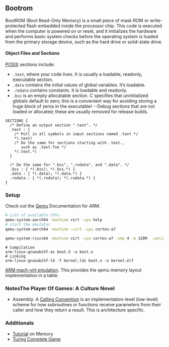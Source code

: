 ## Bootrom

BootROM (Boot Read-Only Memory) is a small piece of mask ROM or write-protected flash embedded inside the processor chip. This code is executed when the computer is powered on or reset, and it initializes the hardware and performs basic system checks before the operating system is loaded from the primary storage device, such as the hard drive or solid-state drive.

#### Object Files and Sections

[POSIX]() sections include:

- `.text`, where your code lives. It is usually a loadable, readonly, executable section.
- `.data` contains the initial values of global variables. It’s loadable.
- `.rodata` contains constants. It is loadable and readonly.
- `.bss` is an empty allocatable section. C specifies that uninitialized globals default to zero; this is a convenient way for avoiding storing a huge block of zeros in the executable!
--Debug sections that are not loaded or allocated; these are usually removed for release builds.

```
SECTIONS {
  /* Define an output section ".text". */
  .text : {
    /* Pull in all symbols in input sections named .text */
    *(.text)
    /* Do the same for sections starting with .text.,
       such as .text.foo */
    *(.text.*)
  }

  /* Do the same for ".bss", ".rodata", and ".data". */
  .bss : { *(.bss); *(.bss.*) }
  .data : { *(.data); *(.data.*) }
  .rodata : { *(.rodata); *(.rodata.*) }
}
```


### Setup 

Check out the [Qemu](https://wiki.qemu.org/Documentation/Platforms/ARM) Documentation for ARM.
```bash
# List of available CPUs
qemu-system-aarch64 -machine virt -cpu help
# start the emulator
qemu-system-aarch64 -machine -virt -cpu cortex-a7

qemu-system-riscv64 -machine virt -cpu cortex-a7 -smp 4 -m 128M  -serial mon:stdio -bios none -kernel kernel.elf
```

```
# Compilation 
arm-linux-gnueabihf-as boot.S -o boot.o
# Linking
arm-linux-gnueabihf-ld -T kernel.lds boot.o -o kernel.elf
```

[ARM mach-virt emulation](https://github.com/qemu/qemu/blob/master/hw/arm/virt.c). This provides the qemu memory layout implementation in a table.

### NotesThe Player Of Games: A Culture Novel
- Assembly: A [Calling Convention](https://en.wikipedia.org/wiki/Calling_convention) is an implementation-level (low-level) scheme for how subroutines or functions receive parameters from their caller and how they return a result.
This is architecture specific.

### Additionals

- [Tutorial](https://www.cs.ucr.edu/~csong/cs153/20f/lab0.html) on Memory
- [Turing Complete Game](https://turingcomplete.game/)
